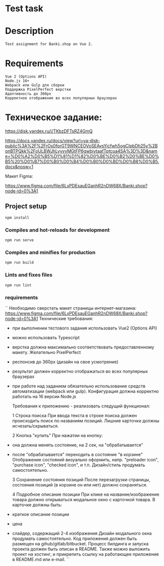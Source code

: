 # Test task

# Description

```
Test assignment for Banki.shop on Vue 2.
```

# Requirements

```
Vue 2 (Options API)
Node.js 16+
Webpack или Gulp для сборки
Поддержка PixelPerfect верстки
Адаптивность до 360px
Корректное отображение во всех популярных браузерах
```

# Техническое задание:

https://disk.yandex.ru/i/TKbzDFTsRZ4GmQ

https://docs.yandex.ru/docs/view?url=ya-disk-public%3A%2F%2FrOs0forGT9WNCEOVoSEAvsYicfwh5ogClpbDh25y%2BonBTPQkk%2FoULBWJhLyyvyMGtFP6gwbjvtaafTptcua4SA%3D%3D&name=%D0%A2%D0%B5%D1%81%D1%82%D0%BE%D0%B2%D0%BE%D0%B5%20%D0%B7%D0%B0%D0%B4%D0%B0%D0%BD%D0%B8%D0%B5.docx&nosw=1

Макет Figma:

https://www.figma.com/file/6LxPDEsauEGanhR2nDW68X/Banki.shop?node-id=0%3A1

## Project setup

```
npm install
```

### Compiles and hot-reloads for development

```
npm run serve
```

### Compiles and minifies for production

```
npm run build
```

### Lints and fixes files

```
npm run lint
```

### requirements

``
Необходимо сверстать макет страницы интернет-магазина:
https://www.figma.com/file/6LxPDEsauEGanhR2nDW68X/Banki.shop?node-id=0%3A1
Технические требования:

- при выполнении тестового задания использовать Vue2 (Options API)
- можно использовать Typescript
- верстка должна максимально соответствовать предоставленному макету. Желательно
  PixelPerfect
- респонсив до 360px (дизайн на свое усмотрение)
- результат должен корректно отображаться во всех популярных браузерах
- при работе над заданием обязательно использование средств автоматизации (webpack или
  gulp). Конфигурация должна корректно работать на 16 версии Node.js

  Требования к приложению - реализовать следущий функционал:

  1 Строка поиска
  При ввода текста в строке поиска должен происходить поиск по названиям позиций.
  Лишние карточки должны исчезать/скрываться.

  2 Кнопка "купить"
  При нажатии на кнопку:

- она должна менять состояние, на 2 сек, на "обрабатывается"
- после "обрабатывается" переходить в состояние "в корзине"
  Отображение состояний визуально оформить, напр. "preloader icon", "purchase icon", "checked
  icon", и т.п.
  Дизайн/стиль продумать самостоятельно.

  3 Сохранение состояния позиций
  После перезагрузки страницы, состояния позиций (в корзине он или нет) должно сохраняться.

  4 Подробное описание позиции
  При клике на название/изображение товара должно открываться модальное окно с карточкой
  товара.
  В карточке должны быть:

- краткое описание позиции
- цена
- слайдер, содержащий 2-4 изображения
  Дизайн модального окна продумать самостоятельно.
  Код приложения должен быть размещен на gihub/gitlab/bitbucket.
  Процесс билдинга и запуска проекта должен быть описан в README.
  Также можно выложить проект на хостинг, и прикрепить ссылку на работающее приложение в
  README.md или e-mail.
  ``
